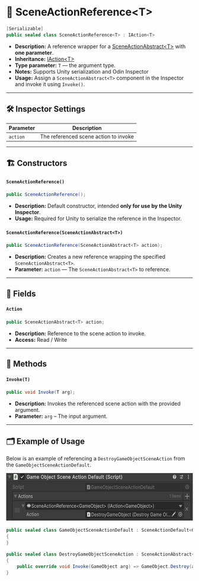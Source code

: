 # 🧩 SceneActionReference&lt;T&gt;

```csharp
[Serializable]
public sealed class SceneActionReference<T> : IAction<T>
```

- **Description:** A reference wrapper for a [SceneActionAbstract&lt;T&gt;](SceneActionAbstract%601.md) with <b>one parameter</b>.
- **Inheritance:** [IAction&lt;T&gt;](IAction%601.md)
- **Type parameter:** `T` — the argument type.
- **Notes:** Supports Unity serialization and Odin Inspector
- **Usage:** Assign a `SceneActionAbstract<T>` component in the Inspector and invoke it using `Invoke()`.

---

## 🛠 Inspector Settings

| Parameter | Description                           |
|-----------|---------------------------------------|
| `action`  | The referenced scene action to invoke |

---

## 🏗️ Constructors

#### `SceneActionReference()`

```csharp
public SceneActionReference();
```

- **Description:** Default constructor, intended **only for use by the Unity Inspector**.
- **Usage:** Required for Unity to serialize the reference in the Inspector.

#### `SceneActionReference(SceneActionAbstract<T>)`

```csharp
public SceneActionReference(SceneActionAbstract<T> action);
```

- **Description:** Creates a new reference wrapping the specified `SceneActionAbstract<T>`.
- **Parameter:** `action` — The `SceneActionAbstract<T>` to reference.

---

## 🧱 Fields

#### `Action`

```csharp
public SceneActionAbstract<T> action;
```

- **Description:** Reference to the scene action to invoke.
- **Access:** Read / Write

---

## 🏹 Methods

#### `Invoke(T)`

```csharp
public void Invoke(T arg);
```

- **Description:** Invokes the referenced scene action with the provided argument.
- **Parameter:** `arg` – The input argument.

---

## 🗂 Example of Usage

Below is an example of referencing a `DestroyGameObjectSceneAction` from the `GameObjectSceneActionDefault`.

<img src="../../Images/GameObjectSceneReference.png" alt="SceneActionReference generic example" width="" height="128">

```csharp
public sealed class GameObjectSceneActionDefault : SceneActionDefault<GameObject>
{
}
```

```csharp
public sealed class DestroyGameObjectSceneAction : SceneActionAbstract<GameObject>
{
    public override void Invoke(GameObject arg) => GameObject.Destroy(arg);
}
```